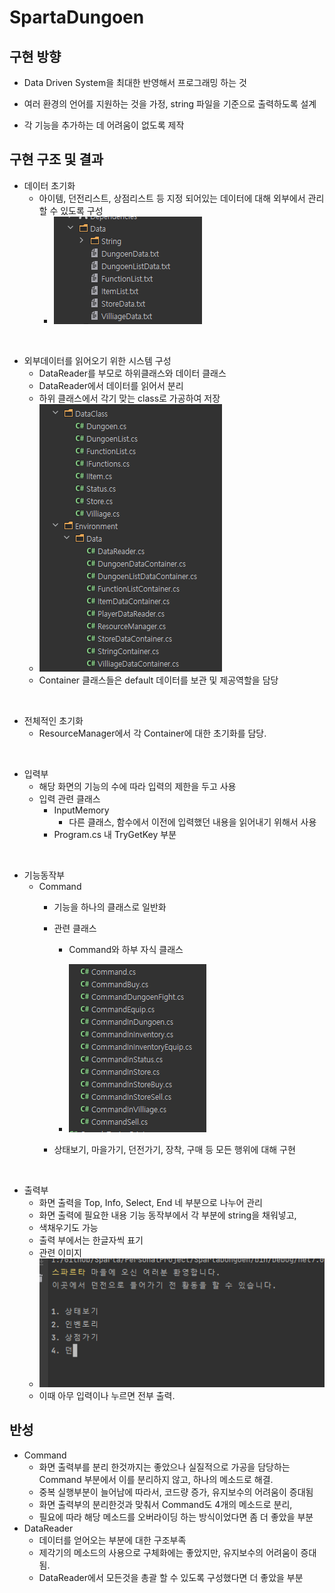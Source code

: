 # SpartaDungoen

## 구현 방향
- Data Driven System을 최대한 반영해서 프로그래밍 하는 것

- 여러 환경의 언어를 지원하는 것을 가정, string 파일을 기준으로 출력하도록 설계
- 각 기능을 추가하는 데 어려움이 없도록 제작


## 구현 구조 및 결과

- 데이터 초기화
  - 아이템, 던전리스트, 상점리스트 등 지정 되어있는 데이터에 대해 외부에서 관리할 수 있도록 구성
    - ![외부저장데이터](Image/외부저장데이터.png)
     
<br>

  - 외부데이터를 읽어오기 위한 시스템 구성
    - DataReader를 부모로 하위클래스와 데이터 클래스 
    - DataReader에서 데이터를 읽어서 분리
    - 하위 클래스에서 각기 맞는 class로 가공하여 저장
    - ![이미지](Image/데이터%20초기화.png) 
    - Container 클래스들은 default 데이터를 보관 및 제공역할을 담당

<br>

  - 전체적인 초기화
    - ResourceManager에서 각 Container에 대한 초기화를 담당.

<br>

- 입력부
  - 해당 화면의 기능의 수에 따라 입력의 제한을 두고 사용
  - 입력 관련 클래스
    - InputMemory 
      - 다른 클래스, 함수에서 이전에 입력했던 내용을 읽어내기 위해서 사용
    - Program.cs 내 TryGetKey 부분

<br>

- 기능동작부
  - Command
    - 기능을 하나의 클래스로 일반화

    - 관련 클래스
      - Command와 하부 자식 클래스


      - ![이미지](Image/Command%20와%20자식클래스.png)
    - 상태보기, 마을가기, 던전가기, 장착, 구매 등 모든 행위에 대해 구현


<br>

- 출력부
    - 화면 출력을 Top, Info, Select, End 네 부분으로 나누어 관리
    - 화면 출력에 필요한 내용 기능 동작부에서 각 부분에 string을 채워넣고,
    - 색채우기도 가능
    - 출력 부에서는 한글자씩 표기
    - 관련 이미지
    - ![이미지](Image/출력부.png)
    - 이때 아무 입력이나 누르면 전부 출력.


## 반성
- Command
  - 화면 출력부를 분리 한것까지는 좋았으나 실질적으로 가공을 담당하는 Command 부분에서 이를 분리하지 않고, 하나의 메소드로 해결.
  - 중복 실행부분이 늘어남에 따라서, 코드량 증가, 유지보수의 어려움이 증대됨
  - 화면 출력부의 분리한것과 맞춰서 Command도 4개의 메소드로 분리, 
  - 필요에 따라 해당 메소드를 오버라이딩 하는 방식이었다면 좀 더 좋았을 부분
- DataReader
  - 데이터를 얻어오는 부분에 대한 구조부족
  - 제각기의 메소드의 사용으로 구체화에는 좋았지만, 유지보수의 어려움이 증대됨.
  - DataReader에서 모든것을 총괄 할 수 있도록 구성했다면 더 좋았을 부분

 